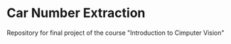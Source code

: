 # Car Number Extraction
Repository for final project of the course "Introduction to Cimputer Vision"
